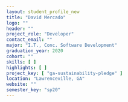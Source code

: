 ```yaml
---
layout: student_profile_new
title: "David Mercado"
logo: ""
header: ""
project_role: "Developer"
contact_email: ""
major: "I.T., Conc. Software Development"
graduation_year: 2020
cohort: ""
skills: [ ]
highlights: [ ]
project_key: [ "ga-sustainability-pledge" ]
location: "Lawrenceville, GA"
website: ""
semester_key: "sp20"
---
```

